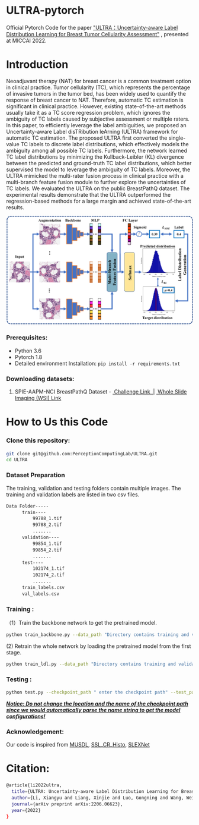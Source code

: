 # ULTRA-pytorch


Official Pytorch Code for the paper ["ULTRA：Uncertainty-aware Label Distribution Learning for Breast Tumor Cellularity Assessment"](https://arxiv.org/abs/2206.06623) , presented at MICCAI 2022.




# Introduction

Neoadjuvant therapy (NAT) for breast cancer is a common treatment option in clinical practice. Tumor cellularity (TC), which represents the  percentage of invasive tumors in the tumor bed, has been widely used to  quantify the response of breast cancer to NAT. Therefore, automatic TC  estimation is significant in clinical practice. However, existing  state-of-the-art methods usually take it as a TC score regression  problem, which ignores the ambiguity of TC labels caused by subjective  assessment or multiple raters. In this paper, to efficiently leverage  the label ambiguities, we proposed an Uncertainty-aware Label disTRibution leArning (ULTRA) framework for automatic TC estimation. The proposed ULTRA first converted the single-value TC labels to discrete  label distributions, which effectively models the ambiguity among all 
possible TC labels. Furthermore, the network learned TC label  distributions by minimizing the Kullback-Leibler (KL) divergence between the predicted and ground-truth TC label distributions, which better supervised the model to leverage the ambiguity of TC labels. Moreover, the ULTRA mimicked the multi-rater fusion process in clinical practice  with a multi-branch feature fusion module to further explore the 
uncertainties of TC labels. We evaluated the ULTRA on the public BreastPathQ dataset. The experimental results demonstrate that the ULTRA outperformed the regression-based methods for a large margin and achieved state-of-the-art results. 

<p align="center">
  <img src="images/main_graph.png" width="800"/>
</p>

### Prerequisites:

- Python 3.6
- Pytorch 1.8
- Detailed environment Installation:  `pip install -r requirements.txt` 


### Downloading  datasets:

1) SPIE-AAPM-NCI BreastPathQ Dataset - <a href="https://breastpathq.grand-challenge.org/"> Challenge Link  </a>| <a href = "https://wiki.cancerimagingarchive.net/pages/viewpage.action?pageId=52758117#527581177c5a8c0c0cef44e488b824bd7de60428 
"> Whole Slide Imaging (WSI) Link</a>  

# How to Us this Code

### Clone this repository:

```bash
git clone git@github.com:PerceptionComputingLab/ULTRA.git
cd ULTRA
```


### Dataset Preparation

The training, validation and testing folders  contain multiple images.  The training and validation labels are listed in two csv files.

```bash
Data Folder-----
      train----
          99788_1.tif
          99788_2.tif
          .......
      validation----
          99854_1.tif
          99854_2.tif
          .......
      test----
          102174_1.tif
          102174_2.tif
          .......
      train_labels.csv
      val_labels.csv
```

### Training :

（1）Train the backbone network to get the pretrained model.

```bash
python train_backbone.py --data_path "Directory contains training and validation data " 
```

 (2) Retrain the whole network by loading the pretrained model from the first stage.

```bash 
python train_ldl.py --data_path "Directory contains training and validation data " --pre_train_path 'pretrain model path' 
```

### Testing :

```bash 
python test.py --checkpoint_path " enter the checkpoint path" --test_path "test dataset directory" 
```

**<u>*Notice:  Do not change the  location and the name of the checkpoint path since we would automatically parse the name string to get the model configurations!</u>***

### Acknowledgement:

Our code is inspired from <a href="https://github.com/nzl-thu/MUSDL">MUSDL</a>, <a href="https://github.com/srinidhiPY/SSL_CR_Histo">SSL_CR_Histo</a>, <a href="https://github.com/JohnleeHIT/SLEX-Net">SLEXNet</a> 

# Citation:

```bash 
@article{li2022ultra,
  title={ULTRA: Uncertainty-aware Label Distribution Learning for Breast Tumor Cellularity Assessment},
  author={Li, Xiangyu and Liang, Xinjie and Luo, Gongning and Wang, Wei and Wang, Kuanquan and Li, Shuo},
  journal={arXiv preprint arXiv:2206.06623},
  year={2022}
}
```
